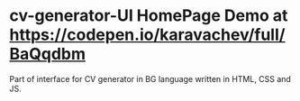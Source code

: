 # cv-generator-UI HomePage Demo at https://codepen.io/karavachev/full/BaQqdbm
Part of interface for CV generator in BG language written in HTML, CSS and JS. 
